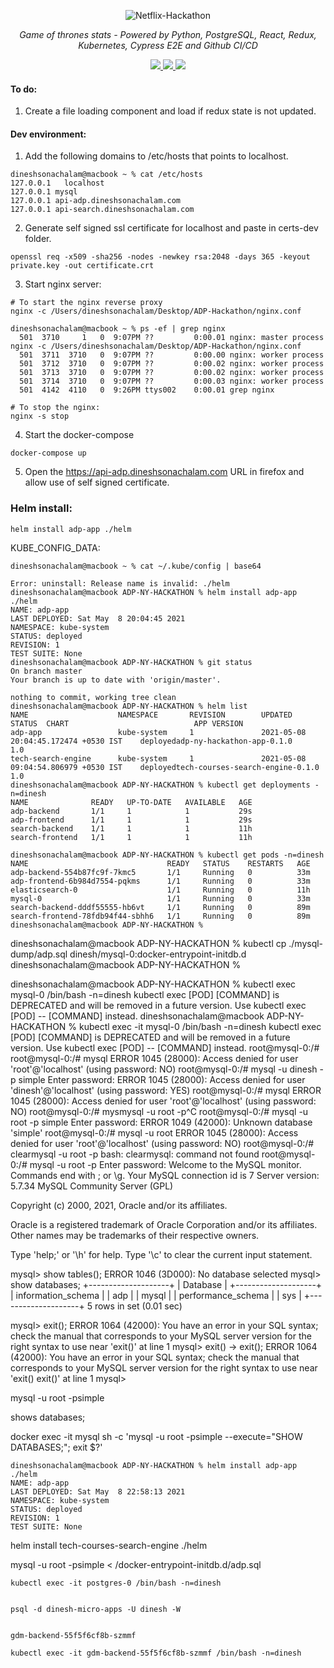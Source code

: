 <p align="center">
  <img src="https://miro.medium.com/max/7680/1*D1fC_i7VXd2PxbZ63soJGw.jpeg" alt="Netflix-Hackathon">
</p>
<p align="center">
    <em>Game of thrones stats - Powered by Python, PostgreSQL, React, Redux, Kubernetes, Cypress E2E and Github CI/CD</em>
</p>
<p  align="center">
  <a href="https://github.com/dineshsonachalam/Netflix-Hackathon/actions/workflows/k8-deploy.yml" alt="CI/CD status">
      <img src="https://github.com/dineshsonachalam/Netflix-Hackathon/actions/workflows/k8-deploy.yml/badge.svg" />
  </a>
  <a href="https://www.python.org/downloads/release/python-390/" alt="Python 3.9">
      <img src="https://img.shields.io/badge/python-3.9-blue.svg" />
  </a>
  <a href="https://hub.docker.com/repository/docker/dineshsonachalam/adp-ny-hackathon-backend" alt="Docker pulls">
      <img src="https://img.shields.io/docker/pulls/dineshsonachalam/adp-ny-hackathon-backend.svg" />
  </a>
</p>

#### To do: 
1. Create a file loading component and load if redux state is not updated.
#### Dev environment:
1. Add the following domains to /etc/hosts that points to localhost.
```
dineshsonachalam@macbook ~ % cat /etc/hosts
127.0.0.1	localhost
127.0.0.1 mysql
127.0.0.1 api-adp.dineshsonachalam.com
127.0.0.1 api-search.dineshsonachalam.com
```
2. Generate self signed ssl certificate for localhost and paste in certs-dev folder.
```
openssl req -x509 -sha256 -nodes -newkey rsa:2048 -days 365 -keyout private.key -out certificate.crt
```

3. Start nginx server:
```
# To start the nginx reverse proxy
nginx -c /Users/dineshsonachalam/Desktop/ADP-Hackathon/nginx.conf 

dineshsonachalam@macbook ~ % ps -ef | grep nginx
  501  3710     1   0  9:07PM ??         0:00.01 nginx: master process nginx -c /Users/dineshsonachalam/Desktop/ADP-Hackathon/nginx.conf
  501  3711  3710   0  9:07PM ??         0:00.00 nginx: worker process
  501  3712  3710   0  9:07PM ??         0:00.02 nginx: worker process
  501  3713  3710   0  9:07PM ??         0:00.02 nginx: worker process
  501  3714  3710   0  9:07PM ??         0:00.03 nginx: worker process
  501  4142  4110   0  9:26PM ttys002    0:00.01 grep nginx

# To stop the nginx:
nginx -s stop
```

4. Start the docker-compose
```
docker-compose up
```

5. Open the https://api-adp.dineshsonachalam.com URL in firefox and allow use of self signed certificate.


### Helm install:
```
helm install adp-app ./helm
```

KUBE_CONFIG_DATA:
```
dineshsonachalam@macbook ~ % cat ~/.kube/config | base64
```

```
Error: uninstall: Release name is invalid: ./helm
dineshsonachalam@macbook ADP-NY-HACKATHON % helm install adp-app ./helm  
NAME: adp-app
LAST DEPLOYED: Sat May  8 20:04:45 2021
NAMESPACE: kube-system
STATUS: deployed
REVISION: 1
TEST SUITE: None
dineshsonachalam@macbook ADP-NY-HACKATHON % git status
On branch master
Your branch is up to date with 'origin/master'.

nothing to commit, working tree clean
dineshsonachalam@macbook ADP-NY-HACKATHON % helm list
NAME                    NAMESPACE       REVISION        UPDATED                                 STATUS  CHART                            APP VERSION
adp-app                 kube-system     1               2021-05-08 20:04:45.172474 +0530 IST    deployedadp-ny-hackathon-app-0.1.0       1.0        
tech-search-engine      kube-system     1               2021-05-08 09:04:54.806979 +0530 IST    deployedtech-courses-search-engine-0.1.0 1.0        
dineshsonachalam@macbook ADP-NY-HACKATHON % kubectl get deployments -n=dinesh
NAME              READY   UP-TO-DATE   AVAILABLE   AGE
adp-backend       1/1     1            1           29s
adp-frontend      1/1     1            1           29s
search-backend    1/1     1            1           11h
search-frontend   1/1     1            1           11h
```
```
dineshsonachalam@macbook ADP-NY-HACKATHON % kubectl get pods -n=dinesh
NAME                               READY   STATUS    RESTARTS   AGE
adp-backend-554b87fc9f-7kmc5       1/1     Running   0          33m
adp-frontend-6b984d7554-pqkms      1/1     Running   0          33m
elasticsearch-0                    1/1     Running   0          11h
mysql-0                            1/1     Running   0          33m
search-backend-dddf55555-hb6vt     1/1     Running   0          89m
search-frontend-78fdb94f44-sbhh6   1/1     Running   0          89m
dineshsonachalam@macbook ADP-NY-HACKATHON %
```



dineshsonachalam@macbook ADP-NY-HACKATHON % kubectl cp ./mysql-dump/adp.sql dinesh/mysql-0:docker-entrypoint-initdb.d
dineshsonachalam@macbook ADP-NY-HACKATHON %



dineshsonachalam@macbook ADP-NY-HACKATHON % kubectl exec mysql-0 /bin/bash -n=dinesh
kubectl exec [POD] [COMMAND] is DEPRECATED and will be removed in a future version. Use kubectl exec [POD] -- [COMMAND] instead.
dineshsonachalam@macbook ADP-NY-HACKATHON % kubectl exec -it mysql-0 /bin/bash -n=dinesh
kubectl exec [POD] [COMMAND] is DEPRECATED and will be removed in a future version. Use kubectl exec [POD] -- [COMMAND] instead.
root@mysql-0:/#
root@mysql-0:/# mysql
ERROR 1045 (28000): Access denied for user 'root'@'localhost' (using password: NO)
root@mysql-0:/# mysql -u dinesh -p simple
Enter password:
ERROR 1045 (28000): Access denied for user 'dinesh'@'localhost' (using password: YES)
root@mysql-0:/# mysql
ERROR 1045 (28000): Access denied for user 'root'@'localhost' (using password: NO)
root@mysql-0:/# mysmysql -u root -p^C
root@mysql-0:/# mysql -u root -p simple
Enter password:
ERROR 1049 (42000): Unknown database 'simple'
root@mysql-0:/# mysql -u root
ERROR 1045 (28000): Access denied for user 'root'@'localhost' (using password: NO)
root@mysql-0:/# clearmysql -u root -p
bash: clearmysql: command not found
root@mysql-0:/# mysql -u root -p
Enter password:
Welcome to the MySQL monitor.  Commands end with ; or \g.
Your MySQL connection id is 7
Server version: 5.7.34 MySQL Community Server (GPL)

Copyright (c) 2000, 2021, Oracle and/or its affiliates.

Oracle is a registered trademark of Oracle Corporation and/or its
affiliates. Other names may be trademarks of their respective
owners.

Type 'help;' or '\h' for help. Type '\c' to clear the current input statement.

mysql> show tables();
ERROR 1046 (3D000): No database selected
mysql> show databases;
+--------------------+
| Database           |
+--------------------+
| information_schema |
| adp                |
| mysql              |
| performance_schema |
| sys                |
+--------------------+
5 rows in set (0.01 sec)

mysql> exit();
ERROR 1064 (42000): You have an error in your SQL syntax; check the manual that corresponds to your MySQL server version for the right syntax to use near 'exit()' at line 1
mysql> exit()
    -> exit();
ERROR 1064 (42000): You have an error in your SQL syntax; check the manual that corresponds to your MySQL server version for the right syntax to use near 'exit()
exit()' at line 1
mysql>



mysql -u root -psimple 

shows databases;






docker exec -it mysql sh -c 'mysql -u root -psimple  --execute="SHOW DATABASES;"; exit $?'


```
dineshsonachalam@macbook ADP-NY-HACKATHON % helm install adp-app ./helm
NAME: adp-app
LAST DEPLOYED: Sat May  8 22:58:13 2021
NAMESPACE: kube-system
STATUS: deployed
REVISION: 1
TEST SUITE: None
```

helm install tech-courses-search-engine ./helm

mysql -u root -psimple < /docker-entrypoint-initdb.d/adp.sql


```
kubectl exec -it postgres-0 /bin/bash -n=dinesh


psql -d dinesh-micro-apps -U dinesh -W


gdm-backend-55f5f6cf8b-szmmf

kubectl exec -it gdm-backend-55f5f6cf8b-szmmf /bin/bash -n=dinesh
```
